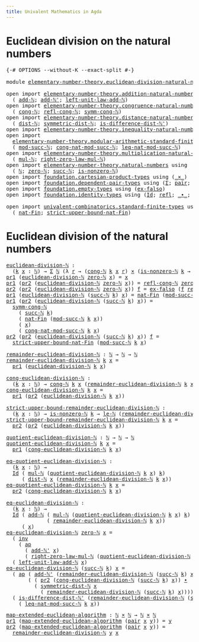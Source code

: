 ```yaml
---
title: Univalent Mathematics in Agda
---
```


# Euclidean division on the natural numbers

<pre class="Agda"><a id="100" class="Symbol">{-#</a> <a id="104" class="Keyword">OPTIONS</a> <a id="112" class="Pragma">--without-K</a> <a id="124" class="Pragma">--exact-split</a> <a id="138" class="Symbol">#-}</a>

<a id="143" class="Keyword">module</a> <a id="150" href="elementary-number-theory.euclidean-division-natural-numbers.html" class="Module">elementary-number-theory.euclidean-division-natural-numbers</a> <a id="210" class="Keyword">where</a>

<a id="217" class="Keyword">open</a> <a id="222" class="Keyword">import</a> <a id="229" href="elementary-number-theory.addition-natural-numbers.html" class="Module">elementary-number-theory.addition-natural-numbers</a> <a id="279" class="Keyword">using</a>
  <a id="287" class="Symbol">(</a> <a id="289" href="elementary-number-theory.addition-natural-numbers.html#988" class="Function">add-ℕ</a><a id="294" class="Symbol">;</a> <a id="296" href="elementary-number-theory.addition-natural-numbers.html#1061" class="Function">add-ℕ&#39;</a><a id="302" class="Symbol">;</a> <a id="304" href="elementary-number-theory.addition-natural-numbers.html#1350" class="Function">left-unit-law-add-ℕ</a><a id="323" class="Symbol">)</a>
<a id="325" class="Keyword">open</a> <a id="330" class="Keyword">import</a> <a id="337" href="elementary-number-theory.congruence-natural-numbers.html" class="Module">elementary-number-theory.congruence-natural-numbers</a> <a id="389" class="Keyword">using</a>
  <a id="397" class="Symbol">(</a> <a id="399" href="elementary-number-theory.congruence-natural-numbers.html#1668" class="Function">cong-ℕ</a><a id="405" class="Symbol">;</a> <a id="407" href="elementary-number-theory.congruence-natural-numbers.html#2639" class="Function">refl-cong-ℕ</a><a id="418" class="Symbol">;</a> <a id="420" href="elementary-number-theory.congruence-natural-numbers.html#2920" class="Function">symm-cong-ℕ</a><a id="431" class="Symbol">)</a>
<a id="433" class="Keyword">open</a> <a id="438" class="Keyword">import</a> <a id="445" href="elementary-number-theory.distance-natural-numbers.html" class="Module">elementary-number-theory.distance-natural-numbers</a> <a id="495" class="Keyword">using</a>
  <a id="503" class="Symbol">(</a> <a id="505" href="elementary-number-theory.distance-natural-numbers.html#1308" class="Function">dist-ℕ</a><a id="511" class="Symbol">;</a> <a id="513" href="elementary-number-theory.distance-natural-numbers.html#2384" class="Function">symmetric-dist-ℕ</a><a id="529" class="Symbol">;</a> <a id="531" href="elementary-number-theory.distance-natural-numbers.html#9837" class="Function">is-difference-dist-ℕ&#39;</a><a id="552" class="Symbol">)</a>
<a id="554" class="Keyword">open</a> <a id="559" class="Keyword">import</a> <a id="566" href="elementary-number-theory.inequality-natural-numbers.html" class="Module">elementary-number-theory.inequality-natural-numbers</a> <a id="618" class="Keyword">using</a> <a id="624" class="Symbol">(</a><a id="625" href="elementary-number-theory.inequality-natural-numbers.html#7781" class="Function">le-ℕ</a><a id="629" class="Symbol">)</a>
<a id="631" class="Keyword">open</a> <a id="636" class="Keyword">import</a>
  <a id="645" href="elementary-number-theory.modular-arithmetic-standard-finite-types.html" class="Module">elementary-number-theory.modular-arithmetic-standard-finite-types</a> <a id="711" class="Keyword">using</a>
  <a id="719" class="Symbol">(</a> <a id="721" href="elementary-number-theory.modular-arithmetic-standard-finite-types.html#2873" class="Function">mod-succ-ℕ</a><a id="731" class="Symbol">;</a> <a id="733" href="elementary-number-theory.modular-arithmetic-standard-finite-types.html#3580" class="Function">cong-nat-mod-succ-ℕ</a><a id="752" class="Symbol">;</a> <a id="754" href="elementary-number-theory.modular-arithmetic-standard-finite-types.html#26273" class="Function">leq-nat-mod-succ-ℕ</a><a id="772" class="Symbol">)</a>
<a id="774" class="Keyword">open</a> <a id="779" class="Keyword">import</a> <a id="786" href="elementary-number-theory.multiplication-natural-numbers.html" class="Module">elementary-number-theory.multiplication-natural-numbers</a> <a id="842" class="Keyword">using</a>
  <a id="850" class="Symbol">(</a> <a id="852" href="elementary-number-theory.multiplication-natural-numbers.html#1176" class="Function">mul-ℕ</a><a id="857" class="Symbol">;</a> <a id="859" href="elementary-number-theory.multiplication-natural-numbers.html#1733" class="Function">right-zero-law-mul-ℕ</a><a id="879" class="Symbol">)</a>
<a id="881" class="Keyword">open</a> <a id="886" class="Keyword">import</a> <a id="893" href="elementary-number-theory.natural-numbers.html" class="Module">elementary-number-theory.natural-numbers</a> <a id="934" class="Keyword">using</a>
  <a id="942" class="Symbol">(</a> <a id="944" href="elementary-number-theory.natural-numbers.html#1444" class="Datatype">ℕ</a><a id="945" class="Symbol">;</a> <a id="947" href="elementary-number-theory.natural-numbers.html#1465" class="InductiveConstructor">zero-ℕ</a><a id="953" class="Symbol">;</a> <a id="955" href="elementary-number-theory.natural-numbers.html#1478" class="InductiveConstructor">succ-ℕ</a><a id="961" class="Symbol">;</a> <a id="963" href="elementary-number-theory.natural-numbers.html#1926" class="Function">is-nonzero-ℕ</a><a id="975" class="Symbol">)</a>
<a id="977" class="Keyword">open</a> <a id="982" class="Keyword">import</a> <a id="989" href="foundation.cartesian-product-types.html" class="Module">foundation.cartesian-product-types</a> <a id="1024" class="Keyword">using</a> <a id="1030" class="Symbol">(</a><a id="1031" href="foundation-core.cartesian-product-types.html#577" class="Function Operator">_×_</a><a id="1034" class="Symbol">)</a>
<a id="1036" class="Keyword">open</a> <a id="1041" class="Keyword">import</a> <a id="1048" href="foundation.dependent-pair-types.html" class="Module">foundation.dependent-pair-types</a> <a id="1080" class="Keyword">using</a> <a id="1086" class="Symbol">(</a><a id="1087" href="foundation-core.dependent-pair-types.html#502" class="Record">Σ</a><a id="1088" class="Symbol">;</a> <a id="1090" href="foundation-core.dependent-pair-types.html#575" class="InductiveConstructor">pair</a><a id="1094" class="Symbol">;</a> <a id="1096" href="foundation-core.dependent-pair-types.html#592" class="Field">pr1</a><a id="1099" class="Symbol">;</a> <a id="1101" href="foundation-core.dependent-pair-types.html#604" class="Field">pr2</a><a id="1104" class="Symbol">)</a>
<a id="1106" class="Keyword">open</a> <a id="1111" class="Keyword">import</a> <a id="1118" href="foundation.empty-types.html" class="Module">foundation.empty-types</a> <a id="1141" class="Keyword">using</a> <a id="1147" class="Symbol">(</a><a id="1148" href="foundation-core.empty-types.html#1147" class="Function">ex-falso</a><a id="1156" class="Symbol">)</a>
<a id="1158" class="Keyword">open</a> <a id="1163" class="Keyword">import</a> <a id="1170" href="foundation.identity-types.html" class="Module">foundation.identity-types</a> <a id="1196" class="Keyword">using</a> <a id="1202" class="Symbol">(</a><a id="1203" href="foundation-core.identity-types.html#641" class="Datatype">Id</a><a id="1205" class="Symbol">;</a> <a id="1207" href="foundation-core.identity-types.html#694" class="InductiveConstructor">refl</a><a id="1211" class="Symbol">;</a> <a id="1213" href="foundation-core.identity-types.html#1239" class="Function Operator">_∙_</a><a id="1216" class="Symbol">;</a> <a id="1218" href="foundation-core.identity-types.html#1552" class="Function">inv</a><a id="1221" class="Symbol">;</a> <a id="1223" href="foundation-core.identity-types.html#2853" class="Function">ap</a><a id="1225" class="Symbol">)</a>

<a id="1228" class="Keyword">open</a> <a id="1233" class="Keyword">import</a> <a id="1240" href="univalent-combinatorics.standard-finite-types.html" class="Module">univalent-combinatorics.standard-finite-types</a> <a id="1286" class="Keyword">using</a>
  <a id="1294" class="Symbol">(</a> <a id="1296" href="univalent-combinatorics.standard-finite-types.html#5606" class="Function">nat-Fin</a><a id="1303" class="Symbol">;</a> <a id="1305" href="univalent-combinatorics.standard-finite-types.html#5707" class="Function">strict-upper-bound-nat-Fin</a><a id="1331" class="Symbol">)</a>
</pre>
# Euclidean division of the natural numbers

<pre class="Agda"><a id="euclidean-division-ℕ"></a><a id="1391" href="elementary-number-theory.euclidean-division-natural-numbers.html#1391" class="Function">euclidean-division-ℕ</a> <a id="1412" class="Symbol">:</a>
  <a id="1416" class="Symbol">(</a><a id="1417" href="elementary-number-theory.euclidean-division-natural-numbers.html#1417" class="Bound">k</a> <a id="1419" href="elementary-number-theory.euclidean-division-natural-numbers.html#1419" class="Bound">x</a> <a id="1421" class="Symbol">:</a> <a id="1423" href="elementary-number-theory.natural-numbers.html#1444" class="Datatype">ℕ</a><a id="1424" class="Symbol">)</a> <a id="1426" class="Symbol">→</a> <a id="1428" href="foundation-core.dependent-pair-types.html#502" class="Record">Σ</a> <a id="1430" href="elementary-number-theory.natural-numbers.html#1444" class="Datatype">ℕ</a> <a id="1432" class="Symbol">(λ</a> <a id="1435" href="elementary-number-theory.euclidean-division-natural-numbers.html#1435" class="Bound">r</a> <a id="1437" class="Symbol">→</a> <a id="1439" class="Symbol">(</a><a id="1440" href="elementary-number-theory.congruence-natural-numbers.html#1668" class="Function">cong-ℕ</a> <a id="1447" href="elementary-number-theory.euclidean-division-natural-numbers.html#1417" class="Bound">k</a> <a id="1449" href="elementary-number-theory.euclidean-division-natural-numbers.html#1419" class="Bound">x</a> <a id="1451" href="elementary-number-theory.euclidean-division-natural-numbers.html#1435" class="Bound">r</a><a id="1452" class="Symbol">)</a> <a id="1454" href="foundation-core.cartesian-product-types.html#577" class="Function Operator">×</a> <a id="1456" class="Symbol">(</a><a id="1457" href="elementary-number-theory.natural-numbers.html#1926" class="Function">is-nonzero-ℕ</a> <a id="1470" href="elementary-number-theory.euclidean-division-natural-numbers.html#1417" class="Bound">k</a> <a id="1472" class="Symbol">→</a> <a id="1474" href="elementary-number-theory.inequality-natural-numbers.html#7781" class="Function">le-ℕ</a> <a id="1479" href="elementary-number-theory.euclidean-division-natural-numbers.html#1435" class="Bound">r</a> <a id="1481" href="elementary-number-theory.euclidean-division-natural-numbers.html#1417" class="Bound">k</a><a id="1482" class="Symbol">))</a>
<a id="1485" href="foundation-core.dependent-pair-types.html#592" class="Field">pr1</a> <a id="1489" class="Symbol">(</a><a id="1490" href="elementary-number-theory.euclidean-division-natural-numbers.html#1391" class="Function">euclidean-division-ℕ</a> <a id="1511" href="elementary-number-theory.natural-numbers.html#1465" class="InductiveConstructor">zero-ℕ</a> <a id="1518" href="elementary-number-theory.euclidean-division-natural-numbers.html#1518" class="Bound">x</a><a id="1519" class="Symbol">)</a> <a id="1521" class="Symbol">=</a> <a id="1523" href="elementary-number-theory.euclidean-division-natural-numbers.html#1518" class="Bound">x</a>
<a id="1525" href="foundation-core.dependent-pair-types.html#592" class="Field">pr1</a> <a id="1529" class="Symbol">(</a><a id="1530" href="foundation-core.dependent-pair-types.html#604" class="Field">pr2</a> <a id="1534" class="Symbol">(</a><a id="1535" href="elementary-number-theory.euclidean-division-natural-numbers.html#1391" class="Function">euclidean-division-ℕ</a> <a id="1556" href="elementary-number-theory.natural-numbers.html#1465" class="InductiveConstructor">zero-ℕ</a> <a id="1563" href="elementary-number-theory.euclidean-division-natural-numbers.html#1563" class="Bound">x</a><a id="1564" class="Symbol">))</a> <a id="1567" class="Symbol">=</a> <a id="1569" href="elementary-number-theory.congruence-natural-numbers.html#2639" class="Function">refl-cong-ℕ</a> <a id="1581" href="elementary-number-theory.natural-numbers.html#1465" class="InductiveConstructor">zero-ℕ</a> <a id="1588" href="elementary-number-theory.euclidean-division-natural-numbers.html#1563" class="Bound">x</a>
<a id="1590" href="foundation-core.dependent-pair-types.html#604" class="Field">pr2</a> <a id="1594" class="Symbol">(</a><a id="1595" href="foundation-core.dependent-pair-types.html#604" class="Field">pr2</a> <a id="1599" class="Symbol">(</a><a id="1600" href="elementary-number-theory.euclidean-division-natural-numbers.html#1391" class="Function">euclidean-division-ℕ</a> <a id="1621" href="elementary-number-theory.natural-numbers.html#1465" class="InductiveConstructor">zero-ℕ</a> <a id="1628" href="elementary-number-theory.euclidean-division-natural-numbers.html#1628" class="Bound">x</a><a id="1629" class="Symbol">))</a> <a id="1632" href="elementary-number-theory.euclidean-division-natural-numbers.html#1632" class="Bound">f</a> <a id="1634" class="Symbol">=</a> <a id="1636" href="foundation-core.empty-types.html#1147" class="Function">ex-falso</a> <a id="1645" class="Symbol">(</a><a id="1646" href="elementary-number-theory.euclidean-division-natural-numbers.html#1632" class="Bound">f</a> <a id="1648" href="foundation-core.identity-types.html#694" class="InductiveConstructor">refl</a><a id="1652" class="Symbol">)</a>
<a id="1654" href="foundation-core.dependent-pair-types.html#592" class="Field">pr1</a> <a id="1658" class="Symbol">(</a><a id="1659" href="elementary-number-theory.euclidean-division-natural-numbers.html#1391" class="Function">euclidean-division-ℕ</a> <a id="1680" class="Symbol">(</a><a id="1681" href="elementary-number-theory.natural-numbers.html#1478" class="InductiveConstructor">succ-ℕ</a> <a id="1688" href="elementary-number-theory.euclidean-division-natural-numbers.html#1688" class="Bound">k</a><a id="1689" class="Symbol">)</a> <a id="1691" href="elementary-number-theory.euclidean-division-natural-numbers.html#1691" class="Bound">x</a><a id="1692" class="Symbol">)</a> <a id="1694" class="Symbol">=</a> <a id="1696" href="univalent-combinatorics.standard-finite-types.html#5606" class="Function">nat-Fin</a> <a id="1704" class="Symbol">(</a><a id="1705" href="elementary-number-theory.modular-arithmetic-standard-finite-types.html#2873" class="Function">mod-succ-ℕ</a> <a id="1716" href="elementary-number-theory.euclidean-division-natural-numbers.html#1688" class="Bound">k</a> <a id="1718" href="elementary-number-theory.euclidean-division-natural-numbers.html#1691" class="Bound">x</a><a id="1719" class="Symbol">)</a>
<a id="1721" href="foundation-core.dependent-pair-types.html#592" class="Field">pr1</a> <a id="1725" class="Symbol">(</a><a id="1726" href="foundation-core.dependent-pair-types.html#604" class="Field">pr2</a> <a id="1730" class="Symbol">(</a><a id="1731" href="elementary-number-theory.euclidean-division-natural-numbers.html#1391" class="Function">euclidean-division-ℕ</a> <a id="1752" class="Symbol">(</a><a id="1753" href="elementary-number-theory.natural-numbers.html#1478" class="InductiveConstructor">succ-ℕ</a> <a id="1760" href="elementary-number-theory.euclidean-division-natural-numbers.html#1760" class="Bound">k</a><a id="1761" class="Symbol">)</a> <a id="1763" href="elementary-number-theory.euclidean-division-natural-numbers.html#1763" class="Bound">x</a><a id="1764" class="Symbol">))</a> <a id="1767" class="Symbol">=</a>
  <a id="1771" href="elementary-number-theory.congruence-natural-numbers.html#2920" class="Function">symm-cong-ℕ</a>
    <a id="1787" class="Symbol">(</a> <a id="1789" href="elementary-number-theory.natural-numbers.html#1478" class="InductiveConstructor">succ-ℕ</a> <a id="1796" href="elementary-number-theory.euclidean-division-natural-numbers.html#1760" class="Bound">k</a><a id="1797" class="Symbol">)</a>
    <a id="1803" class="Symbol">(</a> <a id="1805" href="univalent-combinatorics.standard-finite-types.html#5606" class="Function">nat-Fin</a> <a id="1813" class="Symbol">(</a><a id="1814" href="elementary-number-theory.modular-arithmetic-standard-finite-types.html#2873" class="Function">mod-succ-ℕ</a> <a id="1825" href="elementary-number-theory.euclidean-division-natural-numbers.html#1760" class="Bound">k</a> <a id="1827" href="elementary-number-theory.euclidean-division-natural-numbers.html#1763" class="Bound">x</a><a id="1828" class="Symbol">))</a>
    <a id="1835" class="Symbol">(</a> <a id="1837" href="elementary-number-theory.euclidean-division-natural-numbers.html#1763" class="Bound">x</a><a id="1838" class="Symbol">)</a>
    <a id="1844" class="Symbol">(</a> <a id="1846" href="elementary-number-theory.modular-arithmetic-standard-finite-types.html#3580" class="Function">cong-nat-mod-succ-ℕ</a> <a id="1866" href="elementary-number-theory.euclidean-division-natural-numbers.html#1760" class="Bound">k</a> <a id="1868" href="elementary-number-theory.euclidean-division-natural-numbers.html#1763" class="Bound">x</a><a id="1869" class="Symbol">)</a>
<a id="1871" href="foundation-core.dependent-pair-types.html#604" class="Field">pr2</a> <a id="1875" class="Symbol">(</a><a id="1876" href="foundation-core.dependent-pair-types.html#604" class="Field">pr2</a> <a id="1880" class="Symbol">(</a><a id="1881" href="elementary-number-theory.euclidean-division-natural-numbers.html#1391" class="Function">euclidean-division-ℕ</a> <a id="1902" class="Symbol">(</a><a id="1903" href="elementary-number-theory.natural-numbers.html#1478" class="InductiveConstructor">succ-ℕ</a> <a id="1910" href="elementary-number-theory.euclidean-division-natural-numbers.html#1910" class="Bound">k</a><a id="1911" class="Symbol">)</a> <a id="1913" href="elementary-number-theory.euclidean-division-natural-numbers.html#1913" class="Bound">x</a><a id="1914" class="Symbol">))</a> <a id="1917" href="elementary-number-theory.euclidean-division-natural-numbers.html#1917" class="Bound">f</a> <a id="1919" class="Symbol">=</a>
  <a id="1923" href="univalent-combinatorics.standard-finite-types.html#5707" class="Function">strict-upper-bound-nat-Fin</a> <a id="1950" class="Symbol">(</a><a id="1951" href="elementary-number-theory.modular-arithmetic-standard-finite-types.html#2873" class="Function">mod-succ-ℕ</a> <a id="1962" href="elementary-number-theory.euclidean-division-natural-numbers.html#1910" class="Bound">k</a> <a id="1964" href="elementary-number-theory.euclidean-division-natural-numbers.html#1913" class="Bound">x</a><a id="1965" class="Symbol">)</a>

<a id="remainder-euclidean-division-ℕ"></a><a id="1968" href="elementary-number-theory.euclidean-division-natural-numbers.html#1968" class="Function">remainder-euclidean-division-ℕ</a> <a id="1999" class="Symbol">:</a> <a id="2001" href="elementary-number-theory.natural-numbers.html#1444" class="Datatype">ℕ</a> <a id="2003" class="Symbol">→</a> <a id="2005" href="elementary-number-theory.natural-numbers.html#1444" class="Datatype">ℕ</a> <a id="2007" class="Symbol">→</a> <a id="2009" href="elementary-number-theory.natural-numbers.html#1444" class="Datatype">ℕ</a>
<a id="2011" href="elementary-number-theory.euclidean-division-natural-numbers.html#1968" class="Function">remainder-euclidean-division-ℕ</a> <a id="2042" href="elementary-number-theory.euclidean-division-natural-numbers.html#2042" class="Bound">k</a> <a id="2044" href="elementary-number-theory.euclidean-division-natural-numbers.html#2044" class="Bound">x</a> <a id="2046" class="Symbol">=</a>
  <a id="2050" href="foundation-core.dependent-pair-types.html#592" class="Field">pr1</a> <a id="2054" class="Symbol">(</a><a id="2055" href="elementary-number-theory.euclidean-division-natural-numbers.html#1391" class="Function">euclidean-division-ℕ</a> <a id="2076" href="elementary-number-theory.euclidean-division-natural-numbers.html#2042" class="Bound">k</a> <a id="2078" href="elementary-number-theory.euclidean-division-natural-numbers.html#2044" class="Bound">x</a><a id="2079" class="Symbol">)</a>

<a id="cong-euclidean-division-ℕ"></a><a id="2082" href="elementary-number-theory.euclidean-division-natural-numbers.html#2082" class="Function">cong-euclidean-division-ℕ</a> <a id="2108" class="Symbol">:</a>
  <a id="2112" class="Symbol">(</a><a id="2113" href="elementary-number-theory.euclidean-division-natural-numbers.html#2113" class="Bound">k</a> <a id="2115" href="elementary-number-theory.euclidean-division-natural-numbers.html#2115" class="Bound">x</a> <a id="2117" class="Symbol">:</a> <a id="2119" href="elementary-number-theory.natural-numbers.html#1444" class="Datatype">ℕ</a><a id="2120" class="Symbol">)</a> <a id="2122" class="Symbol">→</a> <a id="2124" href="elementary-number-theory.congruence-natural-numbers.html#1668" class="Function">cong-ℕ</a> <a id="2131" href="elementary-number-theory.euclidean-division-natural-numbers.html#2113" class="Bound">k</a> <a id="2133" href="elementary-number-theory.euclidean-division-natural-numbers.html#2115" class="Bound">x</a> <a id="2135" class="Symbol">(</a><a id="2136" href="elementary-number-theory.euclidean-division-natural-numbers.html#1968" class="Function">remainder-euclidean-division-ℕ</a> <a id="2167" href="elementary-number-theory.euclidean-division-natural-numbers.html#2113" class="Bound">k</a> <a id="2169" href="elementary-number-theory.euclidean-division-natural-numbers.html#2115" class="Bound">x</a><a id="2170" class="Symbol">)</a>
<a id="2172" href="elementary-number-theory.euclidean-division-natural-numbers.html#2082" class="Function">cong-euclidean-division-ℕ</a> <a id="2198" href="elementary-number-theory.euclidean-division-natural-numbers.html#2198" class="Bound">k</a> <a id="2200" href="elementary-number-theory.euclidean-division-natural-numbers.html#2200" class="Bound">x</a> <a id="2202" class="Symbol">=</a>
  <a id="2206" href="foundation-core.dependent-pair-types.html#592" class="Field">pr1</a> <a id="2210" class="Symbol">(</a><a id="2211" href="foundation-core.dependent-pair-types.html#604" class="Field">pr2</a> <a id="2215" class="Symbol">(</a><a id="2216" href="elementary-number-theory.euclidean-division-natural-numbers.html#1391" class="Function">euclidean-division-ℕ</a> <a id="2237" href="elementary-number-theory.euclidean-division-natural-numbers.html#2198" class="Bound">k</a> <a id="2239" href="elementary-number-theory.euclidean-division-natural-numbers.html#2200" class="Bound">x</a><a id="2240" class="Symbol">))</a>

<a id="strict-upper-bound-remainder-euclidean-division-ℕ"></a><a id="2244" href="elementary-number-theory.euclidean-division-natural-numbers.html#2244" class="Function">strict-upper-bound-remainder-euclidean-division-ℕ</a> <a id="2294" class="Symbol">:</a>
  <a id="2298" class="Symbol">(</a><a id="2299" href="elementary-number-theory.euclidean-division-natural-numbers.html#2299" class="Bound">k</a> <a id="2301" href="elementary-number-theory.euclidean-division-natural-numbers.html#2301" class="Bound">x</a> <a id="2303" class="Symbol">:</a> <a id="2305" href="elementary-number-theory.natural-numbers.html#1444" class="Datatype">ℕ</a><a id="2306" class="Symbol">)</a> <a id="2308" class="Symbol">→</a> <a id="2310" href="elementary-number-theory.natural-numbers.html#1926" class="Function">is-nonzero-ℕ</a> <a id="2323" href="elementary-number-theory.euclidean-division-natural-numbers.html#2299" class="Bound">k</a> <a id="2325" class="Symbol">→</a> <a id="2327" href="elementary-number-theory.inequality-natural-numbers.html#7781" class="Function">le-ℕ</a> <a id="2332" class="Symbol">(</a><a id="2333" href="elementary-number-theory.euclidean-division-natural-numbers.html#1968" class="Function">remainder-euclidean-division-ℕ</a> <a id="2364" href="elementary-number-theory.euclidean-division-natural-numbers.html#2299" class="Bound">k</a> <a id="2366" href="elementary-number-theory.euclidean-division-natural-numbers.html#2301" class="Bound">x</a><a id="2367" class="Symbol">)</a> <a id="2369" href="elementary-number-theory.euclidean-division-natural-numbers.html#2299" class="Bound">k</a>
<a id="2371" href="elementary-number-theory.euclidean-division-natural-numbers.html#2244" class="Function">strict-upper-bound-remainder-euclidean-division-ℕ</a> <a id="2421" href="elementary-number-theory.euclidean-division-natural-numbers.html#2421" class="Bound">k</a> <a id="2423" href="elementary-number-theory.euclidean-division-natural-numbers.html#2423" class="Bound">x</a> <a id="2425" class="Symbol">=</a>
  <a id="2429" href="foundation-core.dependent-pair-types.html#604" class="Field">pr2</a> <a id="2433" class="Symbol">(</a><a id="2434" href="foundation-core.dependent-pair-types.html#604" class="Field">pr2</a> <a id="2438" class="Symbol">(</a><a id="2439" href="elementary-number-theory.euclidean-division-natural-numbers.html#1391" class="Function">euclidean-division-ℕ</a> <a id="2460" href="elementary-number-theory.euclidean-division-natural-numbers.html#2421" class="Bound">k</a> <a id="2462" href="elementary-number-theory.euclidean-division-natural-numbers.html#2423" class="Bound">x</a><a id="2463" class="Symbol">))</a>

<a id="quotient-euclidean-division-ℕ"></a><a id="2467" href="elementary-number-theory.euclidean-division-natural-numbers.html#2467" class="Function">quotient-euclidean-division-ℕ</a> <a id="2497" class="Symbol">:</a> <a id="2499" href="elementary-number-theory.natural-numbers.html#1444" class="Datatype">ℕ</a> <a id="2501" class="Symbol">→</a> <a id="2503" href="elementary-number-theory.natural-numbers.html#1444" class="Datatype">ℕ</a> <a id="2505" class="Symbol">→</a> <a id="2507" href="elementary-number-theory.natural-numbers.html#1444" class="Datatype">ℕ</a>
<a id="2509" href="elementary-number-theory.euclidean-division-natural-numbers.html#2467" class="Function">quotient-euclidean-division-ℕ</a> <a id="2539" href="elementary-number-theory.euclidean-division-natural-numbers.html#2539" class="Bound">k</a> <a id="2541" href="elementary-number-theory.euclidean-division-natural-numbers.html#2541" class="Bound">x</a> <a id="2543" class="Symbol">=</a>
  <a id="2547" href="foundation-core.dependent-pair-types.html#592" class="Field">pr1</a> <a id="2551" class="Symbol">(</a><a id="2552" href="elementary-number-theory.euclidean-division-natural-numbers.html#2082" class="Function">cong-euclidean-division-ℕ</a> <a id="2578" href="elementary-number-theory.euclidean-division-natural-numbers.html#2539" class="Bound">k</a> <a id="2580" href="elementary-number-theory.euclidean-division-natural-numbers.html#2541" class="Bound">x</a><a id="2581" class="Symbol">)</a>

<a id="eq-quotient-euclidean-division-ℕ"></a><a id="2584" href="elementary-number-theory.euclidean-division-natural-numbers.html#2584" class="Function">eq-quotient-euclidean-division-ℕ</a> <a id="2617" class="Symbol">:</a>
  <a id="2621" class="Symbol">(</a><a id="2622" href="elementary-number-theory.euclidean-division-natural-numbers.html#2622" class="Bound">k</a> <a id="2624" href="elementary-number-theory.euclidean-division-natural-numbers.html#2624" class="Bound">x</a> <a id="2626" class="Symbol">:</a> <a id="2628" href="elementary-number-theory.natural-numbers.html#1444" class="Datatype">ℕ</a><a id="2629" class="Symbol">)</a> <a id="2631" class="Symbol">→</a>
  <a id="2635" href="foundation-core.identity-types.html#641" class="Datatype">Id</a> <a id="2638" class="Symbol">(</a> <a id="2640" href="elementary-number-theory.multiplication-natural-numbers.html#1176" class="Function">mul-ℕ</a> <a id="2646" class="Symbol">(</a><a id="2647" href="elementary-number-theory.euclidean-division-natural-numbers.html#2467" class="Function">quotient-euclidean-division-ℕ</a> <a id="2677" href="elementary-number-theory.euclidean-division-natural-numbers.html#2622" class="Bound">k</a> <a id="2679" href="elementary-number-theory.euclidean-division-natural-numbers.html#2624" class="Bound">x</a><a id="2680" class="Symbol">)</a> <a id="2682" href="elementary-number-theory.euclidean-division-natural-numbers.html#2622" class="Bound">k</a><a id="2683" class="Symbol">)</a>
     <a id="2690" class="Symbol">(</a> <a id="2692" href="elementary-number-theory.distance-natural-numbers.html#1308" class="Function">dist-ℕ</a> <a id="2699" href="elementary-number-theory.euclidean-division-natural-numbers.html#2624" class="Bound">x</a> <a id="2701" class="Symbol">(</a><a id="2702" href="elementary-number-theory.euclidean-division-natural-numbers.html#1968" class="Function">remainder-euclidean-division-ℕ</a> <a id="2733" href="elementary-number-theory.euclidean-division-natural-numbers.html#2622" class="Bound">k</a> <a id="2735" href="elementary-number-theory.euclidean-division-natural-numbers.html#2624" class="Bound">x</a><a id="2736" class="Symbol">))</a>
<a id="2739" href="elementary-number-theory.euclidean-division-natural-numbers.html#2584" class="Function">eq-quotient-euclidean-division-ℕ</a> <a id="2772" href="elementary-number-theory.euclidean-division-natural-numbers.html#2772" class="Bound">k</a> <a id="2774" href="elementary-number-theory.euclidean-division-natural-numbers.html#2774" class="Bound">x</a> <a id="2776" class="Symbol">=</a>
  <a id="2780" href="foundation-core.dependent-pair-types.html#604" class="Field">pr2</a> <a id="2784" class="Symbol">(</a><a id="2785" href="elementary-number-theory.euclidean-division-natural-numbers.html#2082" class="Function">cong-euclidean-division-ℕ</a> <a id="2811" href="elementary-number-theory.euclidean-division-natural-numbers.html#2772" class="Bound">k</a> <a id="2813" href="elementary-number-theory.euclidean-division-natural-numbers.html#2774" class="Bound">x</a><a id="2814" class="Symbol">)</a>

<a id="eq-euclidean-division-ℕ"></a><a id="2817" href="elementary-number-theory.euclidean-division-natural-numbers.html#2817" class="Function">eq-euclidean-division-ℕ</a> <a id="2841" class="Symbol">:</a>
  <a id="2845" class="Symbol">(</a><a id="2846" href="elementary-number-theory.euclidean-division-natural-numbers.html#2846" class="Bound">k</a> <a id="2848" href="elementary-number-theory.euclidean-division-natural-numbers.html#2848" class="Bound">x</a> <a id="2850" class="Symbol">:</a> <a id="2852" href="elementary-number-theory.natural-numbers.html#1444" class="Datatype">ℕ</a><a id="2853" class="Symbol">)</a> <a id="2855" class="Symbol">→</a>
  <a id="2859" href="foundation-core.identity-types.html#641" class="Datatype">Id</a> <a id="2862" class="Symbol">(</a> <a id="2864" href="elementary-number-theory.addition-natural-numbers.html#988" class="Function">add-ℕ</a> <a id="2870" class="Symbol">(</a> <a id="2872" href="elementary-number-theory.multiplication-natural-numbers.html#1176" class="Function">mul-ℕ</a> <a id="2878" class="Symbol">(</a><a id="2879" href="elementary-number-theory.euclidean-division-natural-numbers.html#2467" class="Function">quotient-euclidean-division-ℕ</a> <a id="2909" href="elementary-number-theory.euclidean-division-natural-numbers.html#2846" class="Bound">k</a> <a id="2911" href="elementary-number-theory.euclidean-division-natural-numbers.html#2848" class="Bound">x</a><a id="2912" class="Symbol">)</a> <a id="2914" href="elementary-number-theory.euclidean-division-natural-numbers.html#2846" class="Bound">k</a><a id="2915" class="Symbol">)</a>
             <a id="2930" class="Symbol">(</a> <a id="2932" href="elementary-number-theory.euclidean-division-natural-numbers.html#1968" class="Function">remainder-euclidean-division-ℕ</a> <a id="2963" href="elementary-number-theory.euclidean-division-natural-numbers.html#2846" class="Bound">k</a> <a id="2965" href="elementary-number-theory.euclidean-division-natural-numbers.html#2848" class="Bound">x</a><a id="2966" class="Symbol">))</a>
     <a id="2974" class="Symbol">(</a> <a id="2976" href="elementary-number-theory.euclidean-division-natural-numbers.html#2848" class="Bound">x</a><a id="2977" class="Symbol">)</a>
<a id="2979" href="elementary-number-theory.euclidean-division-natural-numbers.html#2817" class="Function">eq-euclidean-division-ℕ</a> <a id="3003" href="elementary-number-theory.natural-numbers.html#1465" class="InductiveConstructor">zero-ℕ</a> <a id="3010" href="elementary-number-theory.euclidean-division-natural-numbers.html#3010" class="Bound">x</a> <a id="3012" class="Symbol">=</a>
  <a id="3016" class="Symbol">(</a> <a id="3018" href="foundation-core.identity-types.html#1552" class="Function">inv</a>
    <a id="3026" class="Symbol">(</a> <a id="3028" href="foundation-core.identity-types.html#2853" class="Function">ap</a>
      <a id="3037" class="Symbol">(</a> <a id="3039" href="elementary-number-theory.addition-natural-numbers.html#1061" class="Function">add-ℕ&#39;</a> <a id="3046" href="elementary-number-theory.euclidean-division-natural-numbers.html#3010" class="Bound">x</a><a id="3047" class="Symbol">)</a>
      <a id="3055" class="Symbol">(</a> <a id="3057" href="elementary-number-theory.multiplication-natural-numbers.html#1733" class="Function">right-zero-law-mul-ℕ</a> <a id="3078" class="Symbol">(</a><a id="3079" href="elementary-number-theory.euclidean-division-natural-numbers.html#2467" class="Function">quotient-euclidean-division-ℕ</a> <a id="3109" href="elementary-number-theory.natural-numbers.html#1465" class="InductiveConstructor">zero-ℕ</a> <a id="3116" href="elementary-number-theory.euclidean-division-natural-numbers.html#3010" class="Bound">x</a><a id="3117" class="Symbol">))))</a> <a id="3122" href="foundation-core.identity-types.html#1239" class="Function Operator">∙</a>
  <a id="3126" class="Symbol">(</a> <a id="3128" href="elementary-number-theory.addition-natural-numbers.html#1350" class="Function">left-unit-law-add-ℕ</a> <a id="3148" href="elementary-number-theory.euclidean-division-natural-numbers.html#3010" class="Bound">x</a><a id="3149" class="Symbol">)</a>
<a id="3151" href="elementary-number-theory.euclidean-division-natural-numbers.html#2817" class="Function">eq-euclidean-division-ℕ</a> <a id="3175" class="Symbol">(</a><a id="3176" href="elementary-number-theory.natural-numbers.html#1478" class="InductiveConstructor">succ-ℕ</a> <a id="3183" href="elementary-number-theory.euclidean-division-natural-numbers.html#3183" class="Bound">k</a><a id="3184" class="Symbol">)</a> <a id="3186" href="elementary-number-theory.euclidean-division-natural-numbers.html#3186" class="Bound">x</a> <a id="3188" class="Symbol">=</a>
  <a id="3192" class="Symbol">(</a> <a id="3194" href="foundation-core.identity-types.html#2853" class="Function">ap</a> <a id="3197" class="Symbol">(</a> <a id="3199" href="elementary-number-theory.addition-natural-numbers.html#1061" class="Function">add-ℕ&#39;</a> <a id="3206" class="Symbol">(</a><a id="3207" href="elementary-number-theory.euclidean-division-natural-numbers.html#1968" class="Function">remainder-euclidean-division-ℕ</a> <a id="3238" class="Symbol">(</a><a id="3239" href="elementary-number-theory.natural-numbers.html#1478" class="InductiveConstructor">succ-ℕ</a> <a id="3246" href="elementary-number-theory.euclidean-division-natural-numbers.html#3183" class="Bound">k</a><a id="3247" class="Symbol">)</a> <a id="3249" href="elementary-number-theory.euclidean-division-natural-numbers.html#3186" class="Bound">x</a><a id="3250" class="Symbol">))</a>
       <a id="3260" class="Symbol">(</a> <a id="3262" class="Symbol">(</a> <a id="3264" href="foundation-core.dependent-pair-types.html#604" class="Field">pr2</a> <a id="3268" class="Symbol">(</a><a id="3269" href="elementary-number-theory.euclidean-division-natural-numbers.html#2082" class="Function">cong-euclidean-division-ℕ</a> <a id="3295" class="Symbol">(</a><a id="3296" href="elementary-number-theory.natural-numbers.html#1478" class="InductiveConstructor">succ-ℕ</a> <a id="3303" href="elementary-number-theory.euclidean-division-natural-numbers.html#3183" class="Bound">k</a><a id="3304" class="Symbol">)</a> <a id="3306" href="elementary-number-theory.euclidean-division-natural-numbers.html#3186" class="Bound">x</a><a id="3307" class="Symbol">))</a> <a id="3310" href="foundation-core.identity-types.html#1239" class="Function Operator">∙</a>
         <a id="3321" class="Symbol">(</a> <a id="3323" href="elementary-number-theory.distance-natural-numbers.html#2384" class="Function">symmetric-dist-ℕ</a> <a id="3340" href="elementary-number-theory.euclidean-division-natural-numbers.html#3186" class="Bound">x</a>
           <a id="3353" class="Symbol">(</a> <a id="3355" href="elementary-number-theory.euclidean-division-natural-numbers.html#1968" class="Function">remainder-euclidean-division-ℕ</a> <a id="3386" class="Symbol">(</a><a id="3387" href="elementary-number-theory.natural-numbers.html#1478" class="InductiveConstructor">succ-ℕ</a> <a id="3394" href="elementary-number-theory.euclidean-division-natural-numbers.html#3183" class="Bound">k</a><a id="3395" class="Symbol">)</a> <a id="3397" href="elementary-number-theory.euclidean-division-natural-numbers.html#3186" class="Bound">x</a><a id="3398" class="Symbol">))))</a> <a id="3403" href="foundation-core.identity-types.html#1239" class="Function Operator">∙</a>
  <a id="3407" class="Symbol">(</a> <a id="3409" href="elementary-number-theory.distance-natural-numbers.html#9837" class="Function">is-difference-dist-ℕ&#39;</a> <a id="3431" class="Symbol">(</a><a id="3432" href="elementary-number-theory.euclidean-division-natural-numbers.html#1968" class="Function">remainder-euclidean-division-ℕ</a> <a id="3463" class="Symbol">(</a><a id="3464" href="elementary-number-theory.natural-numbers.html#1478" class="InductiveConstructor">succ-ℕ</a> <a id="3471" href="elementary-number-theory.euclidean-division-natural-numbers.html#3183" class="Bound">k</a><a id="3472" class="Symbol">)</a> <a id="3474" href="elementary-number-theory.euclidean-division-natural-numbers.html#3186" class="Bound">x</a><a id="3475" class="Symbol">)</a> <a id="3477" href="elementary-number-theory.euclidean-division-natural-numbers.html#3186" class="Bound">x</a>
    <a id="3483" class="Symbol">(</a> <a id="3485" href="elementary-number-theory.modular-arithmetic-standard-finite-types.html#26273" class="Function">leq-nat-mod-succ-ℕ</a> <a id="3504" href="elementary-number-theory.euclidean-division-natural-numbers.html#3183" class="Bound">k</a> <a id="3506" href="elementary-number-theory.euclidean-division-natural-numbers.html#3186" class="Bound">x</a><a id="3507" class="Symbol">))</a>
</pre>
<pre class="Agda"><a id="map-extended-euclidean-algorithm"></a><a id="3523" href="elementary-number-theory.euclidean-division-natural-numbers.html#3523" class="Function">map-extended-euclidean-algorithm</a> <a id="3556" class="Symbol">:</a> <a id="3558" href="elementary-number-theory.natural-numbers.html#1444" class="Datatype">ℕ</a> <a id="3560" href="foundation-core.cartesian-product-types.html#577" class="Function Operator">×</a> <a id="3562" href="elementary-number-theory.natural-numbers.html#1444" class="Datatype">ℕ</a> <a id="3564" class="Symbol">→</a> <a id="3566" href="elementary-number-theory.natural-numbers.html#1444" class="Datatype">ℕ</a> <a id="3568" href="foundation-core.cartesian-product-types.html#577" class="Function Operator">×</a> <a id="3570" href="elementary-number-theory.natural-numbers.html#1444" class="Datatype">ℕ</a>
<a id="3572" href="foundation-core.dependent-pair-types.html#592" class="Field">pr1</a> <a id="3576" class="Symbol">(</a><a id="3577" href="elementary-number-theory.euclidean-division-natural-numbers.html#3523" class="Function">map-extended-euclidean-algorithm</a> <a id="3610" class="Symbol">(</a><a id="3611" href="foundation-core.dependent-pair-types.html#575" class="InductiveConstructor">pair</a> <a id="3616" href="elementary-number-theory.euclidean-division-natural-numbers.html#3616" class="Bound">x</a> <a id="3618" href="elementary-number-theory.euclidean-division-natural-numbers.html#3618" class="Bound">y</a><a id="3619" class="Symbol">))</a> <a id="3622" class="Symbol">=</a> <a id="3624" href="elementary-number-theory.euclidean-division-natural-numbers.html#3618" class="Bound">y</a>
<a id="3626" href="foundation-core.dependent-pair-types.html#604" class="Field">pr2</a> <a id="3630" class="Symbol">(</a><a id="3631" href="elementary-number-theory.euclidean-division-natural-numbers.html#3523" class="Function">map-extended-euclidean-algorithm</a> <a id="3664" class="Symbol">(</a><a id="3665" href="foundation-core.dependent-pair-types.html#575" class="InductiveConstructor">pair</a> <a id="3670" href="elementary-number-theory.euclidean-division-natural-numbers.html#3670" class="Bound">x</a> <a id="3672" href="elementary-number-theory.euclidean-division-natural-numbers.html#3672" class="Bound">y</a><a id="3673" class="Symbol">))</a> <a id="3676" class="Symbol">=</a>
  <a id="3680" href="elementary-number-theory.euclidean-division-natural-numbers.html#1968" class="Function">remainder-euclidean-division-ℕ</a> <a id="3711" href="elementary-number-theory.euclidean-division-natural-numbers.html#3672" class="Bound">y</a> <a id="3713" href="elementary-number-theory.euclidean-division-natural-numbers.html#3670" class="Bound">x</a>
</pre>